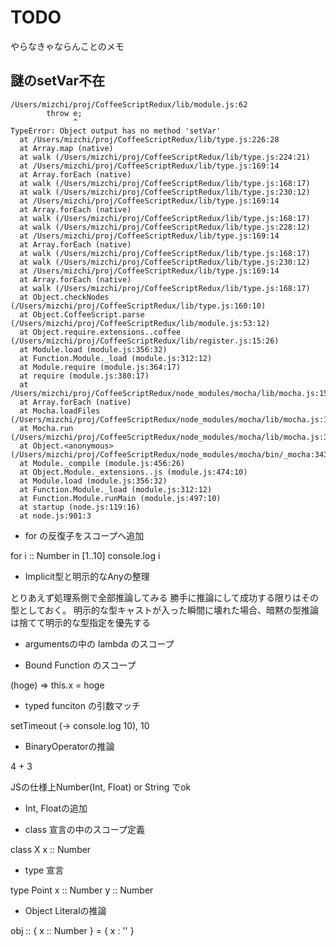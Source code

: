 # TODO

やらなきゃならんことのメモ

## 謎のsetVar不在

```
/Users/mizchi/proj/CoffeeScriptRedux/lib/module.js:62
        throw e;
              ^
TypeError: Object output has no method 'setVar'
  at /Users/mizchi/proj/CoffeeScriptRedux/lib/type.js:226:28
  at Array.map (native)
  at walk (/Users/mizchi/proj/CoffeeScriptRedux/lib/type.js:224:21)
  at /Users/mizchi/proj/CoffeeScriptRedux/lib/type.js:169:14
  at Array.forEach (native)
  at walk (/Users/mizchi/proj/CoffeeScriptRedux/lib/type.js:168:17)
  at walk (/Users/mizchi/proj/CoffeeScriptRedux/lib/type.js:230:12)
  at /Users/mizchi/proj/CoffeeScriptRedux/lib/type.js:169:14
  at Array.forEach (native)
  at walk (/Users/mizchi/proj/CoffeeScriptRedux/lib/type.js:168:17)
  at walk (/Users/mizchi/proj/CoffeeScriptRedux/lib/type.js:228:12)
  at /Users/mizchi/proj/CoffeeScriptRedux/lib/type.js:169:14
  at Array.forEach (native)
  at walk (/Users/mizchi/proj/CoffeeScriptRedux/lib/type.js:168:17)
  at walk (/Users/mizchi/proj/CoffeeScriptRedux/lib/type.js:230:12)
  at /Users/mizchi/proj/CoffeeScriptRedux/lib/type.js:169:14
  at Array.forEach (native)
  at walk (/Users/mizchi/proj/CoffeeScriptRedux/lib/type.js:168:17)
  at Object.checkNodes (/Users/mizchi/proj/CoffeeScriptRedux/lib/type.js:160:10)
  at Object.CoffeeScript.parse (/Users/mizchi/proj/CoffeeScriptRedux/lib/module.js:53:12)
  at Object.require.extensions..coffee (/Users/mizchi/proj/CoffeeScriptRedux/lib/register.js:15:26)
  at Module.load (module.js:356:32)
  at Function.Module._load (module.js:312:12)
  at Module.require (module.js:364:17)
  at require (module.js:380:17)
  at /Users/mizchi/proj/CoffeeScriptRedux/node_modules/mocha/lib/mocha.js:152:27
  at Array.forEach (native)
  at Mocha.loadFiles (/Users/mizchi/proj/CoffeeScriptRedux/node_modules/mocha/lib/mocha.js:149:14)
  at Mocha.run (/Users/mizchi/proj/CoffeeScriptRedux/node_modules/mocha/lib/mocha.js:306:31)
  at Object.<anonymous> (/Users/mizchi/proj/CoffeeScriptRedux/node_modules/mocha/bin/_mocha:343:7)
  at Module._compile (module.js:456:26)
  at Object.Module._extensions..js (module.js:474:10)
  at Module.load (module.js:356:32)
  at Function.Module._load (module.js:312:12)
  at Function.Module.runMain (module.js:497:10)
  at startup (node.js:119:16)
  at node.js:901:3
```

* for の反復子をスコープへ追加

for i :: Number in [1..10]
  console.log i


* Implicit型と明示的なAnyの整理

とりあえず処理系側で全部推論してみる
勝手に推論にして成功する限りはその型としておく。
明示的な型キャストが入った瞬間に壊れた場合、暗黙の型推論は捨てて明示的な型指定を優先する

* argumentsの中の lambda のスコープ

* Bound Function のスコープ

(hoge) =>
  this.x = hoge

* typed funciton の引数マッチ

setTimeout (-> console.log 10), 10

* BinaryOperatorの推論

4 + 3

JSの仕様上Number(Int, Float) or String でok

* Int, Floatの追加

* class 宣言の中のスコープ定義

class X
  x :: Number

* type 宣言

type Point
  x :: Number
  y :: Number

* Object Literalの推論

obj :: { x :: Number } = { x : '' }
